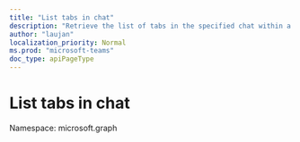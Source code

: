 ```yaml
---
title: "List tabs in chat"
description: "Retrieve the list of tabs in the specified chat within a team. "
author: "laujan"
localization_priority: Normal
ms.prod: "microsoft-teams"
doc_type: apiPageType
---
```


# List tabs in chat

Namespace: microsoft.graph
